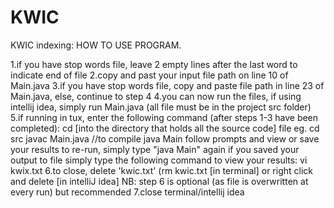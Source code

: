 # KWIC
KWIC indexing:
HOW TO USE PROGRAM.

1.if you have stop words file, leave 2 empty lines after the last word to indicate end of file
2.copy and past your input file path on line 10 of Main.java
3.if you have stop words file, copy and paste file path in line 23 of Main.java, else, continue to step 4
4.you can now run the files, if using intellij idea, simply run Main.java (all file must be in the project src folder)
5.if running in tux, enter the following command (after steps 1-3 have been completed):
    cd [into the directory that holds all the source code] file eg. cd src
    javac Main.java //to compile
    java Main
    follow prompts and view or save your results
    to re-run, simply type "java Main" again
    if you saved your output to file simply type the following command to view your results:
    vi kwix.txt
6.to close, delete 'kwic.txt'  (rm kwic.txt [in terminal] or right click and delete [in intelliJ idea]
NB: step 6 is optional (as file is overwritten at every run) but recommended
7.close terminal/intellij idea
